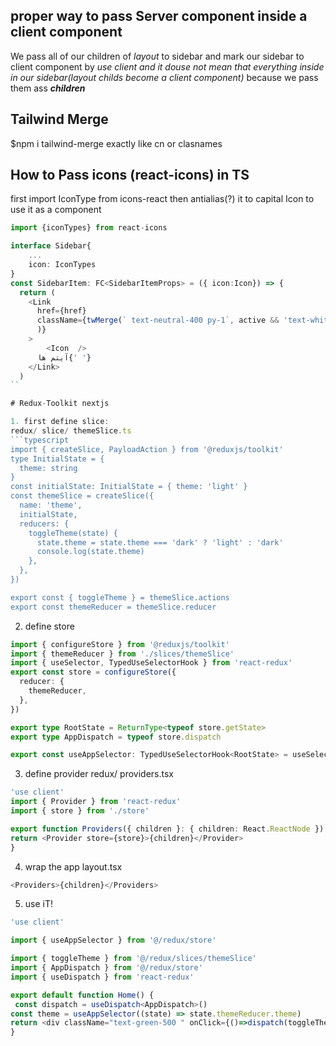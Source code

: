 ## proper way to pass Server component inside a client component
We pass all of our children of _layout_ to sidebar and mark our sidebar to client component by _use client_ *and it douse not mean that everything inside in our sidebar(layout childs become a client component)* because we pass them ass **_children_**

## Tailwind Merge
$npm i tailwind-merge
exactly like cn or clasnames

## How to Pass icons (react-icons) in TS

first import IconType from icons-react
then antialias(?) it to capital Icon to use it as a component
 
```typescript
import {iconTypes} from react-icons

interface Sidebar{
    ...
    icon: IconTypes
}
const SidebarItem: FC<SidebarItemProps> = ({ icon:Icon}) => {
  return (
    <Link
      href={href}
      className={twMerge(` text-neutral-400 py-1`, active && 'text-white'
      )}
    >
        <Icon  />
      آیتم ها{' '}
    </Link>
  )
``

# Redux-Toolkit nextjs

1. first define slice: 
redux/ slice/ themeSlice.ts
```typescript
import { createSlice, PayloadAction } from '@reduxjs/toolkit'
type InitialState = {
  theme: string
}
const initialState: InitialState = { theme: 'light' }
const themeSlice = createSlice({
  name: 'theme',
  initialState,
  reducers: {
    toggleTheme(state) {
      state.theme = state.theme === 'dark' ? 'light' : 'dark'
      console.log(state.theme)
    },
  },
})

export const { toggleTheme } = themeSlice.actions
export const themeReducer = themeSlice.reducer
```

2. define store 
``` typescript
import { configureStore } from '@reduxjs/toolkit'
import { themeReducer } from './slices/themeSlice'
import { useSelector, TypedUseSelectorHook } from 'react-redux'
export const store = configureStore({
  reducer: {
    themeReducer,
  },
})

export type RootState = ReturnType<typeof store.getState>
export type AppDispatch = typeof store.dispatch

export const useAppSelector: TypedUseSelectorHook<RootState> = useSelector

```

3. define provider
  redux/ providers.tsx
  ```Typescript
  'use client'
import { Provider } from 'react-redux'
import { store } from './store'

export function Providers({ children }: { children: React.ReactNode }) {
  return <Provider store={store}>{children}</Provider>
}

  ```

  4. wrap the app
  layout.tsx

  ```typescript
  <Providers>{children}</Providers>
  ```

  5. use iT!
  ```typescript
  'use client'

import { useAppSelector } from '@/redux/store'

 import { toggleTheme } from '@/redux/slices/themeSlice'
import { AppDispatch } from '@/redux/store'
 import { useDispatch } from 'react-redux'

export default function Home() {
   const dispatch = useDispatch<AppDispatch>()
  const theme = useAppSelector((state) => state.themeReducer.theme)
  return <div className="text-green-500 " onClick={()=>dispatch(toggleTheme)} >{theme}</div>
}

  ```